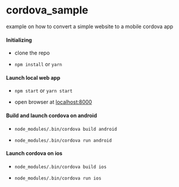 # cordova_sample
example on how to convert a simple website to a mobile cordova app

#### Initializing

- clone the repo

- `npm install` or `yarn`

#### Launch local web app

- `npm start` or `yarn start`

- open browser at [localhost:8000](http://localhost:8000)

#### Build and launch cordova on android

- `node_modules/.bin/cordova build android`

- `node_modules/.bin/cordova run android`

#### Launch cordova on ios

- `node_modules/.bin/cordova build ios`

- `node_modules/.bin/cordova run ios`
